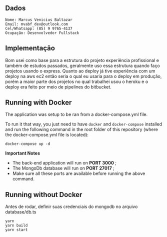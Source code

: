 ## Dados
```
Nome: Marcus Venicius Baltazar
Email: mvabf_dev@outlook.com
Cel/Whatsapp: (85) 9 9765-4137
Ocupação: Desenvolvedor Fullstack

```
## Implementação
Bom usei como base para a estrutura do projeto experiência profissional e também de estudos passados, geralmente
uso essa estrutura quando faço projetos usando o express. Quanto ao deploy já tive experiência com um deploy na aws ec2 então seria o qual eu usaria para o deploy em produção, porém a maior parte dos projetos no qual trabalhei usou o heroku e o deploy era feito por meio de pipelines do bitbucket.

## Running with Docker

The application was setup to be ran from a docker-compose.yml file.

To run it that way, you just need to have `docker` and `docker-compose` installed and run the following command in the root folder of this repository (where the docker-compose.yml file is located):

```
docker-compose up -d
```

**Important Notes**
* The back-end application will run on **PORT 3000** ;
* The MongoDb database will run on **PORT 27017** ;
* Make sure all these ports are available before running the above command.

## Running without Docker
Antes de rodar, definir suas credenciais do mongodb no arquivo database/db.ts

```
yarn
yarn build
yarn start
```